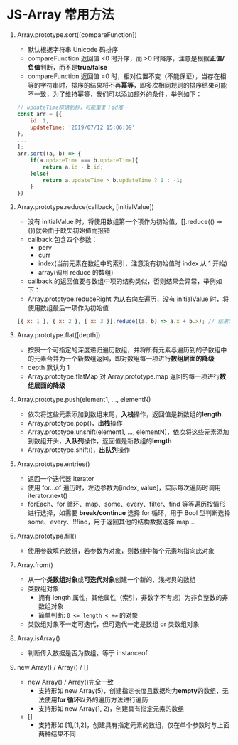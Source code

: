 # JS-Array 常用方法

1. Array.prototype.sort([compareFunction])

   - 默认根据字符串 Unicode 码排序
   - compareFunction 返回值 <0 时升序，而 >0 时降序，注意是根据**正值/负值**判断，而不是**true/false**
   - compareFunction 返回值 =0 时，相对位置不变（不能保证），当存在相等的字符串时，排序的结果将不再**幂等**，即多次相同规则的排序结果可能不一致，为了维持幂等，我们可以添加额外的条件，举例如下：

   ```js
   // updateTime精确到秒，可能重复；id唯一
   const arr = [{
       id: 1,
       updateTime: '2019/07/12 15:06:09'
   },
   ...
   ];
   arr.sort((a, b) => {
       if(a.updateTime === b.updateTime){
           return a.id - b.id;
       }else{
           return a.updateTime > b.updateTime ? 1 : -1;
       }
   })
   ```

2. Array.prototype.reduce(callback, [initialValue])

   - 没有 initialValue 时，将使用数组第一个项作为初始值，[].reduce(() => {})就会由于缺失初始值而报错
   - callback 包含四个参数：
     - perv
     - curr
     - index(当前元素在数组中的索引，注意没有初始值时 index 从 1 开始)
     - array(调用 reduce 的数组)
   - callback 的返回值要与数组中项的结构类似，否则结果会异常，举例如下：
   - Array.prototype.reduceRight 为从右向左遍历，没有 initialValue 时，将使用数组最后一项作为初始值

   ```js
   [{ x: 1 }, { x: 2 }, { x: 3 }].reduce((a, b) => a.x + b.x); // 结果为NaN，第一次计算的结果为3，作为下一次计算的'a'，a.x -> NaN
   ```

3. Array.prototype.flat([depth])

   - 按照一个可指定的深度递归遍历数组，并将所有元素与遍历到的子数组中的元素合并为一个新数组返回，即对数组每一项进行**数组层面的降级**
   - depth 默认为 1
   - Array.prototype.flatMap 对 Array.prototype.map 返回的每一项进行**数组层面的降级**

4. Array.prototype.push(element1, ..., elementN)

   - 依次将这些元素添加到数组末尾，**入栈**操作，返回值是新数组的**length**
   - Array.prototype.pop()，**出栈**操作
   - Array.prototype.unshift(element1, ..., elementN)，依次将这些元素添加到数组开头，**入队列**操作，返回值是新数组的**length**
   - Array.prototype.shift()，**出队列**操作

5. Array.prototype.entries()

   - 返回一个迭代器 iterator
   - 使用 for...of 遍历时，左边参数为[index, value]，实际每次遍历时调用 iterator.next()
   - forEach、for 循环、map、some、every、filter、find 等等遍历按情形进行选择，如需要 **break/continue** 选择 for 循环，用于 Bool 型判断选择 some、every、!!find，用于返回其他的结构数据选择 map...

6. Array.prototype.fill()

   - 使用参数填充数组，若参数为对象，则数组中每个元素均指向此对象

7. Array.from()

   - 从一个**类数组对象**或**可迭代对象**创建一个新的、浅拷贝的数组
   - 类数组对象
     - 拥有 length 属性，其他属性（索引，非数字不考虑）为非负整数的非数组对象
     - 简单判断: `0 <= length < +∞` 的对象
   - 类数组对象不一定可迭代，但可迭代一定是数组 or 类数组对象

8. Array.isArray()

   - 判断传入数据是否为数组，等于 instanceof

9. new Array() / Array() / []

   - new Array() / Array()完全一致
     - 支持形如 new Array(5)，创建指定长度且数据均为**empty**的数组，无法使用**for 循环**以外的遍历方法进行遍历
     - 支持形如 new Array(1, 2)，创建具有指定元素的数组
   - []
     - 支持形如 [1],[1,2]，创建具有指定元素的数组，仅在单个参数时与上面两种结果不同
